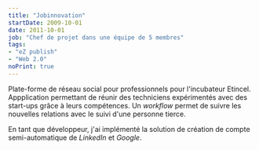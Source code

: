 ```yaml
---
title: "Jobinnovation"
startDate: 2009-10-01
date: 2011-10-01
job: "Chef de projet dans une équipe de 5 membres"
tags:
- "eZ publish"
- "Web 2.0"
noPrint: true
---
```


Plate-forme de réseau social pour professionnels pour l'incubateur Etincel. Appplication permettant de réunir des techniciens expérimentés avec des start-ups grâce à leurs compétences.<!--more-->
Un *workflow* permet de suivre les nouvelles relations avec le suivi d'une personne tierce.

En tant que développeur, j'ai implémenté la solution de création de compte semi-automatique de *LinkedIn* et *Google*.